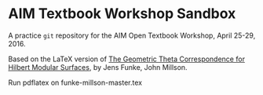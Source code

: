 # AIM Textbook Workshop Sandbox

A practice `git` repository for the AIM Open Textbook Workshop, April 25-29, 2016.

Based on the LaTeX version of [The Geometric Theta Correspondence for Hilbert Modular Surfaces](http://arxiv.org/abs/1108.5305), by Jens Funke, John Millson.

Run pdflatex on funke-millson-master.tex

